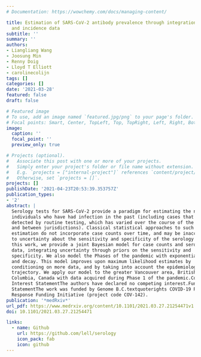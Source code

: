 ```yaml
---
# Documentation: https://wowchemy.com/docs/managing-content/

title: Estimation of SARS-CoV-2 antibody prevalence through integration of serology
  and incidence data
subtitle: ''
summary: ''
authors:
- Liangliang Wang
- Joosung Min
- Renny Doig
- Lloyd T Elliott
- carolinecolijn
tags: []
categories: []
date: '2021-03-28'
featured: false
draft: false

# Featured image
# To use, add an image named `featured.jpg/png` to your page's folder.
# Focal points: Smart, Center, TopLeft, Top, TopRight, Left, Right, BottomLeft, Bottom, BottomRight.
image:
  caption: ''
  focal_point: ''
  preview_only: true

# Projects (optional).
#   Associate this post with one or more of your projects.
#   Simply enter your project's folder or file name without extension.
#   E.g. `projects = ["internal-project"]` references `content/project/deep-learning/index.md`.
#   Otherwise, set `projects = []`.
projects: []
publishDate: '2021-04-23T20:53:39.353757Z'
publication_types:
- '2'
abstract: |
  Serology tests for SARS-CoV-2 provide a paradigm for estimating the number of
  individuals who have had infection in the past (including cases that are not
  detected by routine testing, which has varied over the course of the pandemic
  and between jurisdictions). Classical statistical approaches to such
  estimation do not incorporate case counts over time, and may be inaccurate due
  to uncertainty about the sensitivity and specificity of the serology test. In
  this work, we provide a joint Bayesian model for case counts and serological
  data, integrating uncertainty through priors on the sensitivity and
  specificity. We also model the Phases of the pandemic with exponential growth
  and decay. This model improves upon maximum likelihood estimates by
  conditioning on more data, and by taking into account the epidemiological
  trajectory. We apply our model to the greater Vancouver area, British
  Columbia, Canada with data acquired during Phase 1 of the pandemic.Competing
  Interest StatementThe authors have declared no competing interest.Funding
  StatementThe work was funded by Genome B.C.textquoterights COVID-19 Rapid
  Response Funding Initiative (project code COV-142).
publication: '*medRxiv*'
url_pdf: https://www.medrxiv.org/content/10.1101/2021.03.27.21254471v1.full.pdf
doi: 10.1101/2021.03.27.21254471

links:
  - name: Github
    url: https://github.com/lell/serology
    icon_pack: fab
    icon: github
---
```

